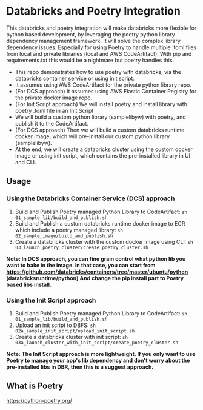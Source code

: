 # Databricks and Poetry Integration

This databricks and poetry integration will make databricks more flexible for python based development, by leveraging the poetry python library dependency management framework. It will solve the complex library dependency issues. Especially for using Poetry to handle multiple .toml files from local and private libraries (local and AWS CodeArtifact). With pip and requirements.txt this would be a nightmare but poetry handles this. 

* This repo demonstrates how to use poetry with databricks, via the databricks container service or using init script.
* It assumes using AWS CodeArtifact for the private python library repo.
* (For DCS approach) It assumes using AWS Elastic Container Registry for the private docker image repo.
* (For Init Script approach) We will install poetry and install library with poetry .toml file in an Init Script
* We will build a custom python library (samplelibyw) with poetry, and publish it to the CodeArtifact.
* (For DCS approach) Then we will build a custom databricks runtime docker image, which will pre-install our custom python library (samplelibyw).
* At the end, we will create a databricks cluster using the custom docker image or using init script, which contains the pre-installed library in UI and CLI.


## Usage

### Using the Databricks Container Service (DCS) approach

1) Build and Publish Poetry managed Python Library to CodeArtifact: `sh 01_sample_lib/build_and_publish.sh`
2) Build and Publish a custom databricks runtime docker image to ECR which include a poetry managed library: `sh 02_sample_image/build_and_publish.sh`
3) Create a databricks cluster with the custom docker image using CLI: `sh 03_launch_poetry_cluster/create_poetry_cluster.sh`

**Note: In DCS approach, you can fine grain control what python lib you want to bake in the image. In that case, you can start from https://github.com/databricks/containers/tree/master/ubuntu/python (databricksruntime/python) And change the pip install part to Poetry based libs install.**


### Using the Init Script approach

1) Build and Publish Poetry managed Python Library to CodeArtifact: `sh 01_sample_lib/build_and_publish.sh`
2) Upload an init script to DBFS: `sh 02a_sample_init_script/upload_init_script.sh`
3) Create a databricks cluster with init script: `sh 03a_launch_cluster_with_init_script/create_poetry_cluster.sh` 

**Note: The Init Script approach is more lightweight. If you only want to use Poetry to manage your app's lib dependency and don't worry about the pre-installed libs in DBR, then this is a suggest approach.**

## What is Poetry

https://python-poetry.org/

